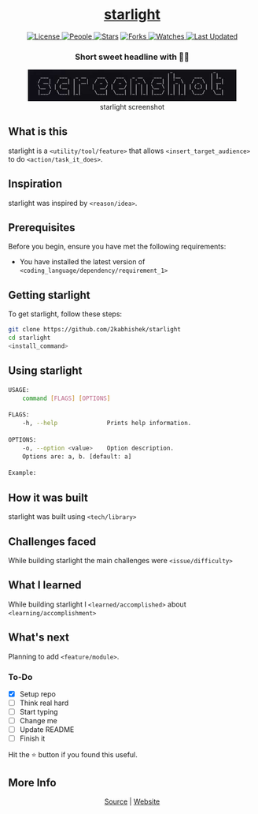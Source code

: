 <div align = "center">

<h1><a href="https://2kabhishek.github.io/starlight">starlight</a></h1>

<a href="https://github.com/2KAbhishek/starlight/blob/main/LICENSE">
<img alt="License" src="https://img.shields.io/github/license/2kabhishek/starlight?style=flat&color=eee&label="> </a>

<a href="https://github.com/2KAbhishek/starlight/graphs/contributors">
<img alt="People" src="https://img.shields.io/github/contributors/2kabhishek/starlight?style=flat&color=ffaaf2&label=People"> </a>

<a href="https://github.com/2KAbhishek/starlight/stargazers">
<img alt="Stars" src="https://img.shields.io/github/stars/2kabhishek/starlight?style=flat&color=98c379&label=Stars"></a>

<a href="https://github.com/2KAbhishek/starlight/network/members">
<img alt="Forks" src="https://img.shields.io/github/forks/2kabhishek/starlight?style=flat&color=66a8e0&label=Forks"> </a>

<a href="https://github.com/2KAbhishek/starlight/watchers">
<img alt="Watches" src="https://img.shields.io/github/watchers/2kabhishek/starlight?style=flat&color=f5d08b&label=Watches"> </a>

<a href="https://github.com/2KAbhishek/starlight/pulse">
<img alt="Last Updated" src="https://img.shields.io/github/last-commit/2kabhishek/starlight?style=flat&color=e06c75&label="> </a>

<h3>Short sweet headline with 🎇🎉</h3>

<figure>
  <img src= "images/screenshot.png" alt="starlight Demo">
  <br/>
  <figcaption>starlight screenshot</figcaption>
</figure>

</div>

## What is this

starlight is a `<utility/tool/feature>` that allows `<insert_target_audience>` to do `<action/task_it_does>`.

## Inspiration

starlight was inspired by `<reason/idea>`.

## Prerequisites

Before you begin, ensure you have met the following requirements:

- You have installed the latest version of `<coding_language/dependency/requirement_1>`

## Getting starlight

To get starlight, follow these steps:

```bash
git clone https://github.com/2kabhishek/starlight
cd starlight
<install_command>
```

## Using starlight

```bash
USAGE:
    command [FLAGS] [OPTIONS]

FLAGS:
    -h, --help              Prints help information.

OPTIONS:
    -o, --option <value>    Option description.
    Options are: a, b. [default: a]

Example:


```

## How it was built

starlight was built using `<tech/library>`

## Challenges faced

While building starlight the main challenges were `<issue/difficulty>`

## What I learned

While building starlight I `<learned/accomplished>` about `<learning/accomplishment>`

## What's next

Planning to add `<feature/module>`.

### To-Do

- [x] Setup repo
- [ ] Think real hard
- [ ] Start typing
- [ ] Change me
- [ ] Update README
- [ ] Finish it

Hit the ⭐ button if you found this useful.

## More Info

<div align="center">

<a href="https://github.com/2KAbhishek/starlight">Source</a> | <a href="https://2kabhishek.github.io/starlight">Website</a>

</div>
